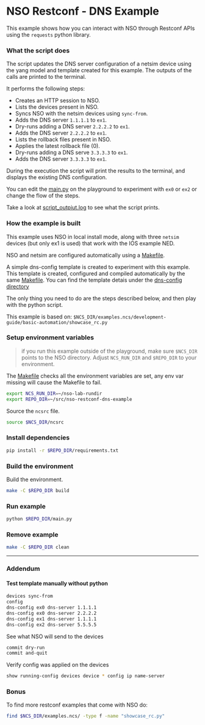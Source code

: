 # NSO Restconf - DNS Example

This example shows how you can interact with NSO through Restconf APIs using the `requests` python library.

### What the script does

The script updates the DNS server configuration of a netsim device using the yang model and template created for this example. The outputs of the calls are printed to the terminal.

It performs the following steps:

- Creates an HTTP session to NSO.
- Lists the devices present in NSO.
- Syncs NSO with the netsim devices using `sync-from`.
- Adds the DNS server `1.1.1.1` to `ex1`.
- Dry-runs adding a DNS server `2.2.2.2` to `ex1`.
- Adds the DNS server `2.2.2.2` to `ex1`.
- Lists the rollback files present in NSO.
- Applies the latest rollback file (0).
- Dry-runs adding a DNS serve `3.3.3.3` to `ex1`.
- Adds the DNS server `3.3.3.3` to `ex1`.

During the execution the script will print the results to the terminal, and displays the existing DNS configuration.

You can edit the [main.py](main.py) on the playground to experiment with `ex0` or `ex2` or change the flow of the steps.

Take a look at [script_outpiut.log](script_output.log) to see what the script prints.

### How the example is built

This example uses NSO in local install mode, along with three `netsim` devices (but only ex1 is used) that work with the IOS example NED.

NSO and netsim are configured automatically using a [Makefile](Makefile).

A simple dns-config template is created to experiment with this example. This template is created, configured and compiled automatically by the same [Makefile](Makefile). You can find the template detais under the [dns-config directory](dns-config/)

The only thing you need to do are the steps described below, and then play with the python script.

This example is based on: `$NCS_DIR/examples.ncs/development-guide/basic-automation/showcase_rc.py`

### Setup environment variables

> if you run this example outside of the playground, make sure `$NCS_DIR` points to the NSO directory. Adjust `NCS_RUN_DIR` and `$REPO_DIR` to your environment.

The [Makefile](Makefile) checks all the environment variables are set, any env var missing will cause the Makefile to fail.

```bash
export NCS_RUN_DIR=~/nso-lab-rundir
export REPO_DIR=~/src/nso-restconf-dns-example
```

Source the `ncsrc` file.

```bash
source $NCS_DIR/ncsrc
```

### Install dependencies

```bash
pip install -r $REPO_DIR/requirements.txt
```

### Build the environment

Build the environment.

```bash
make -C $REPO_DIR build
```

### Run example

```bash
python $REPO_DIR/main.py
```

### Remove example

```bash
make -C $REPO_DIR clean
```

---

### Addendum

#### Test template manually without python

```bash
devices sync-from
config
dns-config ex0 dns-server 1.1.1.1
dns-config ex0 dns-server 2.2.2.2
dns-config ex1 dns-server 1.1.1.1
dns-config ex2 dns-server 5.5.5.5
```

See what NSO will send to the devices

```bash
commit dry-run
commit and-quit
```

Verify config was applied on the devices

```bash
show running-config devices device * config ip name-server
```

### Bonus

To find more restconf examples that come with NSO do:

```bash
find $NCS_DIR/examples.ncs/ -type f -name "showcase_rc.py"
```
